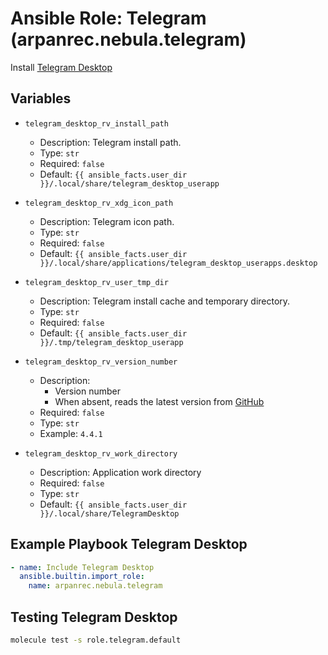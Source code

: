 # Ansible Role: Telegram (arpanrec.nebula.telegram)

Install [Telegram Desktop](https://desktop.telegram.org/)

## Variables

- `telegram_desktop_rv_install_path`

  - Description: Telegram install path.
  - Type: `str`
  - Required: `false`
  - Default: `{{ ansible_facts.user_dir }}/.local/share/telegram_desktop_userapp`

- `telegram_desktop_rv_xdg_icon_path`

  - Description: Telegram icon path.
  - Type: `str`
  - Required: `false`
  - Default: `{{ ansible_facts.user_dir }}/.local/share/applications/telegram_desktop_userapps.desktop`

- `telegram_desktop_rv_user_tmp_dir`

  - Description: Telegram install cache and temporary directory.
  - Type: `str`
  - Required: `false`
  - Default: `{{ ansible_facts.user_dir }}/.tmp/telegram_desktop_userapp`

- `telegram_desktop_rv_version_number`

  - Description:
    - Version number
    - When absent, reads the latest version from [GitHub](https://api.github.com/repos/telegramdesktop/tdesktop/releases/latest)
  - Required: `false`
  - Type: `str`
  - Example: `4.4.1`

- `telegram_desktop_rv_work_directory`
  - Description: Application work directory
  - Required: `false`
  - Type: `str`
  - Default: `{{ ansible_facts.user_dir }}/.local/share/TelegramDesktop`

## Example Playbook Telegram Desktop

```yaml
- name: Include Telegram Desktop
  ansible.builtin.import_role:
    name: arpanrec.nebula.telegram
```

## Testing Telegram Desktop

```bash
molecule test -s role.telegram.default
```
